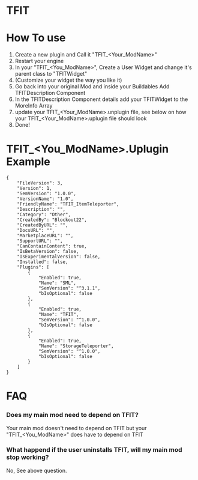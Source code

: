# TFIT

# How To use
1. Create a new plugin and Call it "TFIT_<Your_ModName>"
2. Restart your engine
3. In your "TFIT_<You_ModName>", Create a User Widget and change it's parent class to "TFITWidget"
4. (Customize your widget the way you like it)
5. Go back into your original Mod and inside your Buildables Add TFITDescription Component 
6. In the TFITDescription Component details add your TFITWidget to the MoreInfo Array
7. update your TFIT_<Your_ModName>.unplugin file, see below on how your TFIT_<Your_ModName>.uplugin file should look
8. Done!

# TFIT_<You_ModName>.Uplugin Example
```
{
	"FileVersion": 3,
	"Version": 1,
	"SemVersion": "1.0.0",
	"VersionName": "1.0",
	"FriendlyName": "TFIT_ItemTeleporter",
	"Description": "",
	"Category": "Other",
	"CreatedBy": "Blockout22",
	"CreatedByURL": "",
	"DocsURL": "",
	"MarketplaceURL": "",
	"SupportURL": "",
	"CanContainContent": true,
	"IsBetaVersion": false,
	"IsExperimentalVersion": false,
	"Installed": false,
	"Plugins": [
		{
			"Enabled": true,
			"Name": "SML",
			"SemVersion": "^3.1.1",
			"bIsOptional": false
		},
		{
			"Enabled": true,
			"Name": "TFIT",
			"SemVersion": "^1.0.0",
			"bIsOptional": false
		},
		{
			"Enabled": true,
			"Name": "StorageTeleporter", 
			"SemVersion": "^1.0.0",
			"bIsOptional": false
		}
	]
}
```

# FAQ

### Does my main mod need to depend on TFIT?
Your main mod doesn't need to depend on TFIT but your "TFIT_<You_ModName>" does have to depend on TFIT

### What happend if the user uninstalls TFIT, will my main mod stop working?
No, See above question.
 
